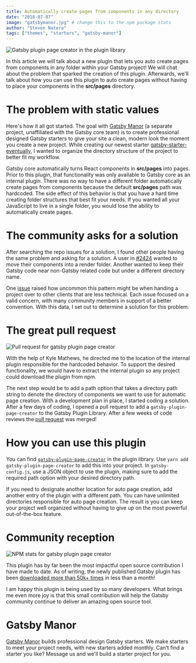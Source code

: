 ```yaml
---
title: Automatically create pages from components in any directory
date: "2018-07-07"
image: "gatsbymanor.jpg" # change this to the npm package stats
author: "Steven Natera"
tags: ["themes", "starters", "gatsby-manor"]
---
```


![Gatsby plugin page creator in the plugin library](plugin-library-page-creator.png)

In this article we will talk about a new plugin that lets you auto create
pages from components in any folder within your Gatsby project! We will chat about the
problem that sparked the creation of this plugin. Afterwards, we'll talk about how you can
use this plugin to auto create pages without having to place your components in the **src/pages** directory.

# The problem with static values

Here's how it all got started. The goal with [Gatsby Manor](https://gatsbymanor.com) (a separate project, unaffiliated with the Gatsby core team)
is to create professional designed Gatsby starters
to give your site a clean, modern look the moment you create a new project.
While creating our newest starter
[gatsby-starter-eventually](https://github.com/gatsbymanor/gatsby-starter-eventually),
I wanted to organize the directory structure of the project to better fit my
workflow.

Gatsby core automatically turns React components in **src/pages** into pages.
Prior to this plugin, that functionality was only available to Gatsby core
as an internal plugin. There was no way to have a different folder
automatically create pages from components because the default **src/pages**
path was hardcoded. The side effect of this behavior
is that you have a hard time creating folder structures that best fit your needs.
If you wanted all your JavaScript to live in a single folder, you would
lose the ability to automatically create pages.

# The community asks for a solution

After searching the repo issues for a solution, I found other people
having the same problem and asking for a solution. A user in
[#2424](https://github.com/gatsbyjs/gatsby/issues/2424) wanted to move their
components into a render folder. Another wanted to keep their Gatsby code
near non-Gatsby related code but under a different directory name.

One [issue](https://github.com/gatsbyjs/gatsby/issues/2514) raised how
uncommon this pattern might be when handing a project over to other
clients that are less technical. Each issue focused on a valid concern, with
many community members in support of a better convention. With this data,
I set out to determine a solution for this problem.

# The great pull request

![Pull request for gatsby plugin page creator](page-creator-pull-request.png)

With the help of Kyle Mathews, he directed me to the location of the
internal plugin responsible for the hardcoded behavior. To support the desired
functionality, we would have to extract the internal plugin so
any project could download the plugin from npm.

The next step would be to add a path option that takes a directory path string
to denote the directory of components we want to use for
automatic page creation. With a development plan in place, I started
coding a solution. After a few days of coding, I opened a pull request to
add a `gatsby-plugin-page-creator` to the Gatsby Plugin
Library. After a few weeks of code reviews the
[pull request](https://github.com/gatsbyjs/gatsby/pull/4490) was merged!

# How you can use this plugin

You can find
[`gatsby-plugin-page-creator`](https://www.gatsbyjs.org/packages/gatsby-plugin-page-creator/?=page-creator)
in the plugin library. Use `yarn add gatsby-plugin-page-creator` to add this
into your project. In `gatsby-config.js`, use a JSON object to use the
plugin, making sure to add the required path option with your desired directory
path.

If you need to designate another location for auto page creation, add another entry of the
plugin with a different path. You can have unlimited directories responsible for
auto page creation. The result is you can keep your project well organized without
having to give up on the most powerful out-of-the-box feature.

# Community reception

![NPM stats for gatsby plugin page creator](npm-stats.png)

This plugin has by far been the most impactful open source contribution I have made
to date. As of writing, the newly published Gatsby plugin has been
[downloaded more than 50k+ times](https://npm-stat.com/charts.html?package=gatsby-plugin-page-creator&from=2018-06-01&to=2018-07-18)
in less than a month!

I am happy this plugin is being used by so many developers. What brings me even more joy is that this small contribution will help the Gatsby community continue to deliver an amazing open source tool.

# Gatsby Manor

[Gatsby Manor](https://gatsbymanor.com) builds professional design
Gatsby starters. We make starters to meet your project needs, with new starters
added monthly. Can't find a starter you like? Message us and we'll
build a starter project for you.
